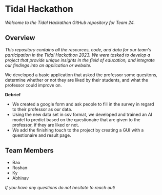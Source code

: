 # Tidal Hackathon
*Welcome to the Tidal Hackathon GitHub repository for Team 24.*

## Overview
*This repository contains all the resources, code, and data for our team's participation in the Tidal Hackathon 2023. We were tasked to develop a project that provide unique insights in the field of education, and integrate our findings into an application or website.*

We developed a basic application that asked the professor some quesitons, determine whether or not they are liked by their students, and what the 
 professor could improve on.

**Debrief**
- We created a google form and ask people to fill in the survey in regard to their professor as our data.
- Using the new data set in csv format, we developed and trained an AI model to predict based on the questionaire that are given to the professor, if they are liked or not.
- We add the finishing touch to the project by creating a GUI with a questionaire and result page.
## Team Members
- Bao
- Roshan
- Ky
- Abhinav

*If you have any questions do not hesitate to reach out!*
